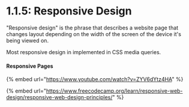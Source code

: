 # 1.1.5: Responsive Design

"Responsive design" is the phrase that describes a website page that changes layout depending on the width of the screen of the device it's being viewed on.

Most responsive design in implemented in CSS media queries.

#### Responsive Pages

{% embed url="https://www.youtube.com/watch?v=ZYV6dYtz4HA" %}

{% embed url="https://www.freecodecamp.org/learn/responsive-web-design/responsive-web-design-principles/" %}

####
